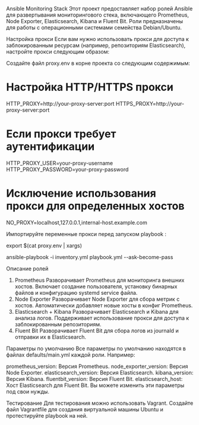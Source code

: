 
Ansible Monitoring Stack
Этот проект предоставляет набор ролей Ansible для развертывания мониторингового стека, включающего Prometheus, Node Exporter, Elasticsearch, Kibana и Fluent Bit. Роли предназначены для работы с операционными системами семейства Debian/Ubuntu.

Настройка прокси
Если вам нужно использовать прокси для доступа к заблокированным ресурсам (например, репозиториям Elasticsearch), настройте прокси следующим образом:

Создайте файл proxy.env в корне проекта со следующим содержимым:

# Настройка HTTP/HTTPS прокси
HTTP_PROXY=http://your-proxy-server:port
HTTPS_PROXY=http://your-proxy-server:port

# Если прокси требует аутентификации
HTTP_PROXY_USER=your-proxy-username
HTTP_PROXY_PASSWORD=your-proxy-password

# Исключение использования прокси для определенных хостов
NO_PROXY=localhost,127.0.0.1,internal-host.example.com


Импортируйте переменные прокси перед запуском playbook :

export $(cat proxy.env | xargs)

ansible-playbook -i inventory.yml playbook.yml --ask-become-pass

Описание ролей
1. Prometheus
Разворачивает Prometheus для мониторинга внешних хостов.
Включает создание пользователя, установку бинарных файлов и конфигурацию systemd service файла.
2. Node Exporter
Разворачивает Node Exporter для сбора метрик с хостов.
Автоматически добавляет новые хосты в конфиг Prometheus.
3. Elasticsearch + Kibana
Разворачивает Elasticsearch и Kibana для анализа логов.
Поддерживает использование прокси для доступа к заблокированным репозиториям.
4. Fluent Bit
Разворачивает Fluent Bit для сбора логов из journald и отправки их в Elasticsearch.

Параметры по умолчанию
Все параметры по умолчанию находятся в файлах defaults/main.yml каждой роли. Например:

prometheus_version: Версия Prometheus.
node_exporter_version: Версия Node Exporter.
elasticsearch_version: Версия Elasticsearch.
kibana_version: Версия Kibana.
fluentbit_version: Версия Fluent Bit.
elasticsearch_host: Хост Elasticsearch для Fluent Bit.
Вы можете изменить эти параметры под свои нужды.

Тестирование
Для тестирования можно использовать Vagrant. Создайте файл Vagrantfile для создания виртуальной машины Ubuntu и протестируйте playbook на ней.